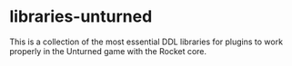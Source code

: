 # libraries-unturned
 This is a collection of the most essential DDL libraries for plugins to work properly in the Unturned game with the Rocket core.
